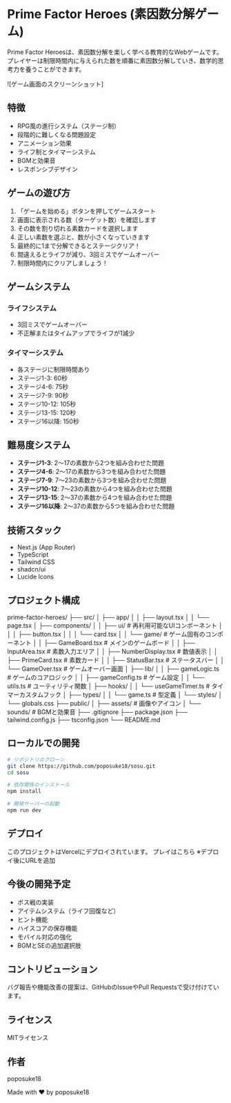 # Prime Factor Heroes (素因数分解ゲーム)

Prime Factor Heroesは、素因数分解を楽しく学べる教育的なWebゲームです。プレイヤーは制限時間内に与えられた数を順番に素因数分解していき、数学的思考力を養うことができます。

![ゲーム画面のスクリーンショット]

## 特徴

- RPG風の進行システム（ステージ制）
- 段階的に難しくなる問題設定
- アニメーション効果
- ライフ制とタイマーシステム
- BGMと効果音
- レスポンシブデザイン

## ゲームの遊び方

1. 「ゲームを始める」ボタンを押してゲームスタート
2. 画面に表示される数（ターゲット数）を確認します
3. その数を割り切れる素数カードを選択します
4. 正しい素数を選ぶと、数が小さくなっていきます
5. 最終的に1まで分解できるとステージクリア！
6. 間違えるとライフが減り、3回ミスでゲームオーバー
7. 制限時間内にクリアしましょう！

## ゲームシステム

### ライフシステム
- 3回ミスでゲームオーバー
- 不正解またはタイムアップでライフが1減少

### タイマーシステム
- 各ステージに制限時間あり
- ステージ1-3: 60秒
- ステージ4-6: 75秒
- ステージ7-9: 90秒
- ステージ10-12: 105秒
- ステージ13-15: 120秒
- ステージ16以降: 150秒

## 難易度システム

- **ステージ1-3**: 2〜17の素数から2つを組み合わせた問題
- **ステージ4-6**: 2〜17の素数から3つを組み合わせた問題
- **ステージ7-9**: 7〜23の素数から3つを組み合わせた問題
- **ステージ10-12**: 7〜23の素数から4つを組み合わせた問題
- **ステージ13-15**: 2〜37の素数から4つを組み合わせた問題
- **ステージ16以降**: 2〜37の素数から5つを組み合わせた問題

## 技術スタック

- Next.js (App Router)
- TypeScript
- Tailwind CSS
- shadcn/ui
- Lucide Icons

## プロジェクト構成
prime-factor-heroes/
├── src/
│   ├── app/
│   │   ├── layout.tsx
│   │   └── page.tsx
│   ├── components/
│   │   ├── ui/        # 再利用可能なUIコンポーネント
│   │   │   ├── button.tsx
│   │   │   └── card.tsx
│   │   └── game/      # ゲーム固有のコンポーネント
│   │       ├── GameBoard.tsx     # メインのゲームボード
│   │       ├── InputArea.tsx     # 素数入力エリア
│   │       ├── NumberDisplay.tsx # 数値表示
│   │       ├── PrimeCard.tsx     # 素数カード
│   │       ├── StatusBar.tsx     # ステータスバー
│   │       └── GameOver.tsx      # ゲームオーバー画面
│   ├── lib/
│   │   ├── gameLogic.ts    # ゲームのコアロジック
│   │   ├── gameConfig.ts   # ゲーム設定
│   │   └── utils.ts        # ユーティリティ関数
│   ├── hooks/
│   │   └── useGameTimer.ts # タイマーカスタムフック
│   ├── types/
│   │   └── game.ts         # 型定義
│   └── styles/
│       └── globals.css
├── public/
│   ├── assets/            # 画像やアイコン
│   └── sounds/           # BGMと効果音
├── .gitignore
├── package.json
├── tailwind.config.js
├── tsconfig.json
└── README.md

## ローカルでの開発

```bash
# リポジトリのクローン
git clone https://github.com/poposuke18/sosu.git
cd sosu

# 依存関係のインストール
npm install

# 開発サーバーの起動
npm run dev
```

## デプロイ
このプロジェクトはVercelにデプロイされています。
プレイはこちら ※デプロイ後にURLを追加

## 今後の開発予定

- ボス戦の実装
- アイテムシステム（ライフ回復など）
- ヒント機能
- ハイスコアの保存機能
- モバイル対応の強化
- BGMとSEの追加選択肢

## コントリビューション
バグ報告や機能改善の提案は、GitHubのIssueやPull Requestsで受け付けています。

## ライセンス
MITライセンス

## 作者
poposuke18

Made with ♥ by poposuke18